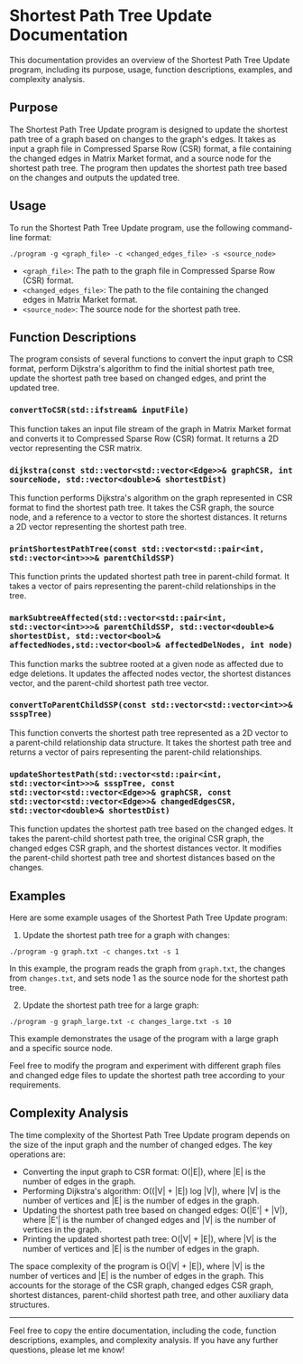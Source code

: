 # Shortest Path Tree Update Documentation

This documentation provides an overview of the Shortest Path Tree Update program, including its purpose, usage, function descriptions, examples, and complexity analysis.

## Purpose

The Shortest Path Tree Update program is designed to update the shortest path tree of a graph based on changes to the graph's edges. It takes as input a graph file in Compressed Sparse Row (CSR) format, a file containing the changed edges in Matrix Market format, and a source node for the shortest path tree. The program then updates the shortest path tree based on the changes and outputs the updated tree.

## Usage

To run the Shortest Path Tree Update program, use the following command-line format:

```
./program -g <graph_file> -c <changed_edges_file> -s <source_node>
```


- `<graph_file>`: The path to the graph file in Compressed Sparse Row (CSR) format.
- `<changed_edges_file>`: The path to the file containing the changed edges in Matrix Market format.
- `<source_node>`: The source node for the shortest path tree.

## Function Descriptions

The program consists of several functions to convert the input graph to CSR format, perform Dijkstra's algorithm to find the initial shortest path tree, update the shortest path tree based on changed edges, and print the updated tree.

### `convertToCSR(std::ifstream& inputFile)`

This function takes an input file stream of the graph in Matrix Market format and converts it to Compressed Sparse Row (CSR) format. It returns a 2D vector representing the CSR matrix.

### `dijkstra(const std::vector<std::vector<Edge>>& graphCSR, int sourceNode, std::vector<double>& shortestDist)`

This function performs Dijkstra's algorithm on the graph represented in CSR format to find the shortest path tree. It takes the CSR graph, the source node, and a reference to a vector to store the shortest distances. It returns a 2D vector representing the shortest path tree.

### `printShortestPathTree(const std::vector<std::pair<int, std::vector<int>>>& parentChildSSP)`

This function prints the updated shortest path tree in parent-child format. It takes a vector of pairs representing the parent-child relationships in the tree.

### `markSubtreeAffected(std::vector<std::pair<int, std::vector<int>>>& parentChildSSP, std::vector<double>& shortestDist, std::vector<bool>& affectedNodes,std::vector<bool>& affectedDelNodes, int node)`

This function marks the subtree rooted at a given node as affected due to edge deletions. It updates the affected nodes vector, the shortest distances vector, and the parent-child shortest path tree vector.

### `convertToParentChildSSP(const std::vector<std::vector<int>>& ssspTree)`

This function converts the shortest path tree represented as a 2D vector to a parent-child relationship data structure. It takes the shortest path tree and returns a vector of pairs representing the parent-child relationships.

### `updateShortestPath(std::vector<std::pair<int, std::vector<int>>>& ssspTree, const std::vector<std::vector<Edge>>& graphCSR, const std::vector<std::vector<Edge>>& changedEdgesCSR, std::vector<double>& shortestDist)`

This function updates the shortest path tree based on the changed edges. It takes the parent-child shortest path tree, the original CSR graph, the changed edges CSR graph, and the shortest distances vector. It modifies the parent-child shortest path tree and shortest distances based on the changes.

## Examples

Here are some example usages of the Shortest Path Tree Update program:

1. Update the shortest path tree for a graph with changes:
```
./program -g graph.txt -c changes.txt -s 1
```

In this example, the program reads the graph from `graph.txt`, the changes from `changes.txt`, and sets node 1 as the source node for the shortest path tree.

2. Update the shortest path tree for a large graph:
```
./program -g graph_large.txt -c changes_large.txt -s 10
```


This example demonstrates the usage of the program with a large graph and a specific source node.

Feel free to modify the program and experiment with different graph files and changed edge files to update the shortest path tree according to your requirements.

## Complexity Analysis

The time complexity of the Shortest Path Tree Update program depends on the size of the input graph and the number of changed edges. The key operations are:

- Converting the input graph to CSR format: O(|E|), where |E| is the number of edges in the graph.
- Performing Dijkstra's algorithm: O((|V| + |E|) log |V|), where |V| is the number of vertices and |E| is the number of edges in the graph.
- Updating the shortest path tree based on changed edges: O(|E'| + |V|), where |E'| is the number of changed edges and |V| is the number of vertices in the graph.
- Printing the updated shortest path tree: O(|V| + |E|), where |V| is the number of vertices and |E| is the number of edges in the graph.

The space complexity of the program is O(|V| + |E|), where |V| is the number of vertices and |E| is the number of edges in the graph. This accounts for the storage of the CSR graph, changed edges CSR graph, shortest distances, parent-child shortest path tree, and other auxiliary data structures.

---

Feel free to copy the entire documentation, including the code, function descriptions, examples, and complexity analysis. If you have any further questions, please let me know!
